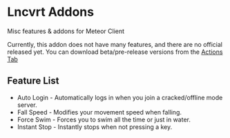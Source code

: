 # Lncvrt Addons

Misc features & addons for Meteor Client

Currently, this addon does not have many features, and there are no official released yet. You can download beta/pre-release versions from the [Actions Tab](https://github.com/Lncvrt/lncvrt-addons/actions/workflows/build.yml)

## Feature List
- Auto Login - Automatically logs in when you join a cracked/offline mode server.
- Fall Speed - Modifies your movement speed when falling.
- Force Swim - Forces you to swim all the time or just in water.
- Instant Stop - Instantly stops when not pressing a key.
